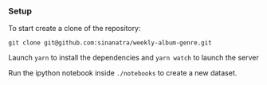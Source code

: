 ### Setup

To start create a clone of the repository:

`git clone git@github.com:sinanatra/weekly-album-genre.git`

Launch `yarn` to install the dependencies and `yarn watch` to launch the server

Run the ipython notebook inside `./notebooks` to create a new dataset.
